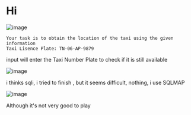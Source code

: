 # Hi
![image](https://user-images.githubusercontent.com/65381453/135718480-3713833d-2ceb-48d0-be1d-f3c924c719dd.png)

```
Your task is to obtain the location of the taxi using the given information
Taxi Lisence Plate: TN-06-AP-9879
```
input will enter the Taxi Number Plate to check if it is still available 

![image](https://user-images.githubusercontent.com/65381453/135718804-8b89b1ad-def8-43f0-a36a-83e8ffc54f75.png)

i thinks sqli, i tried to finish , but it seems difficult, nothing, i use SQLMAP

![image](https://user-images.githubusercontent.com/65381453/135719418-db80fc5e-3f4e-4a0a-9a6d-d573c086c304.png)

Although it's not very good to play
